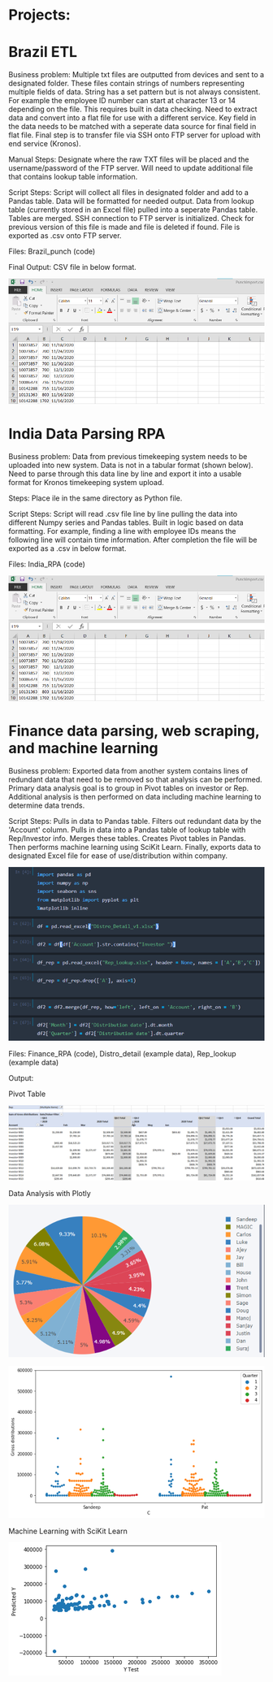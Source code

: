 # Projects:

# Brazil ETL

Business problem: Multiple txt files are outputted from devices and sent to a designated folder. These files contain strings of numbers representing multiple fields of data. String has a set pattern but is not always consistent. For example the employee ID number can start at character 13 or 14 depending on the file. This requires built in data checking. Need to extract data and convert into a flat file for use with a different service. Key field in the data needs to be matched with a seperate data source for final field in flat file. Final step is to transfer file via SSH onto FTP server for upload with end service (Kronos).

Manual Steps: Designate where the raw TXT files will be placed and the username/password of the FTP server. Will need to update additional file that contains lookup table information.

Script Steps: Script will collect all files in designated folder and add to a Pandas table. Data will be formatted for needed output. Data from lookup table (currently stored in an Excel file) pulled into a seperate Pandas table. Tables are merged. SSH connection to FTP server is initialized. Check for previous version of this file is made and file is deleted if found. File is exported as .csv onto FTP server.

Files: Brazil_punch (code)

Final Output: CSV file in below format.

![Brazil Screenshot](Screenshots/Brazil_Screenshot.png?raw=true "Brazil Screenshot")

# India Data Parsing RPA

Business problem: Data from previous timekeeping system needs to be uploaded into new system. Data is not in a tabular format (shown below). Need to parse through this data line by line and export it into a usable format for Kronos timekeeping system upload. 

Steps: Place ile in the same directory as Python file.

Script Steps: Script will read .csv file line by line pulling the data into different Numpy series and Pandas tables. Built in logic based on data formatting. For example, finding a line with employee IDs means the following line will contain time information. After completion the file will be exported as a .csv in below format.

Files: India_RPA (code)

![India Screenshot](Screenshots/Brazil_Screenshot.png?raw=true "India Screenshot")

# Finance data parsing, web scraping, and machine learning

Business problem: Exported data from another system contains lines of redundant data that need to be removed so that analysis can be performed. Primary data analysis goal is to group in Pivot tables on investor or Rep. Additional analysis is then performed on data including machine learning to determine data trends.

Script Steps: Pulls in data to Pandas table. Filters out redundant data by the 'Account' column. Pulls in data into a Pandas table of lookup table with Rep/Investor info. Merges these tables. Creates Pivot tables in Pandas. Then performs machine learning using SciKit Learn. Finally, exports data to designated Excel file for ease of use/distribution within company.

![Finance Code](Screenshots/Finance_code.png?raw=true "Finance Code")

Files: Finance_RPA (code), Distro_detail (example data), Rep_lookup (example data)

Output:

Pivot Table

![Finance Pivot](Screenshots/Finance_Pivot.png?raw=true "Finance Pivot")

Data Analysis with Plotly

![Finance Graph](Screenshots/Finance_rep.png?raw=true "Finance Graph")

![Finance Analysis](Screenshots/Finance_Analysis.png?raw=true "Finance Analysis")

Machine Learning with SciKit Learn

![Finance Machine Learning](Screenshots/Finance_ML.png?raw=true "Finance Pivot")
